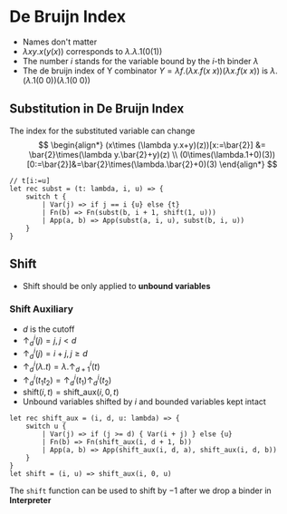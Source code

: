 # De Bruijn Index
- Names don't matter
- $\lambda xy. x(y(x))$ corresponds to $\lambda . \lambda.1(0(1))$
- The number $i$ stands for the variable bound by the $i\text{-th}$ binder $\lambda$
- The de bruijn index of Y combinator $Y=\lambda f.(\lambda x.f (x\ x))(\lambda x.f (x\ x))$ is $\lambda.(\lambda. 1(0\ 0))(\lambda. 1(0\ 0))$

## Substitution in De Bruijn Index
The index for the substituted variable can change
$$
\begin{align*}
(x\times (\lambda y.x+y)(z))[x:=\bar{2}] &= \bar{2}\times(\lambda y.\bar{2}+y)(z)
\\ 
(0\times(\lambda.1+0)(3))[0:=\bar{2}]&=\bar{2}\times(\lambda.\bar{2}+0)(3)    
\end{align*}
$$

```rescript
// t[i:=u]
let rec subst = (t: lambda, i, u) => {
    switch t {
        | Var(j) => if j == i {u} else {t}
        | Fn(b) => Fn(subst(b, i + 1, shift(1, u)))
        | App(a, b) => App(subst(a, i, u), subst(b, i, u))
    }
}
```

## Shift
- Shift should be only applied to **unbound variables**

### Shift Auxiliary
- $d$ is the cutoff
- $\uparrow^i_d(j)=j, j<d$
- $\uparrow^i_d(j)=i+j,j\geq d$
- $\uparrow^i_d(\lambda.t)=\lambda.\uparrow^i_{d+1}(t)$
- $\uparrow^i_d(t_1t_2)=\uparrow^i_d(t_1)\uparrow^i_d(t_2)$
- $\text{shift}(i,t)=\text{shift\_aux}(i,0,t)$
- Unbound variables shifted by $i$ and bounded variables kept intact

```rescript
let rec shift_aux = (i, d, u: lambda) => {
    switch u {
        | Var(j) => if (j >= d) { Var(i + j) } else {u}
        | Fn(b) => Fn(shift_aux(i, d + 1, b))
        | App(a, b) => App(shift_aux(i, d, a), shift_aux(i, d, b))
    }
}
let shift = (i, u) => shift_aux(i, 0, u)
```

The `shift` function can be used to shift by $-1$ after we drop a binder in **Interpreter**

